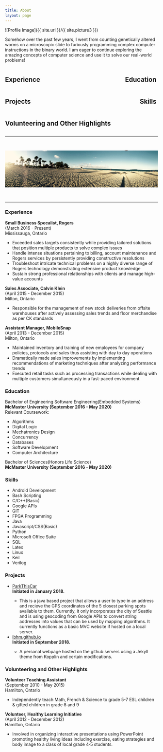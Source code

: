 ```yaml
---
title: About 
layout: page
---
```

![Profile Image]({{ site.url }}/{{ site.picture3 }})

<p>Somehow over the past few years, I went from counting genetically altered worms on a microscopic slide to furiously programming complex computer instructions in the binary world. I am eager to continue exploring the amazing concepts of computer science and use it to solve our real-world problems!</p>


 

<h2 style="text-align: left; width:49%; display: inline-block;"><a href="#Experience"  style="text-decoration:none">Experience</a><h2 style="text-align: right; width:50%;  display: inline-block;"><a href="#Education" style="text-decoration:none">Education</a></h2>

<h2 style="text-align: left; width:49%; display: inline-block;"><a href="#Projects" style="text-decoration:none">Projects</a><h2 style="text-align: right; width:50%;  display: inline-block;"><a href="#Skills" style="text-decoration:none">Skills</a></h2>

<h2 style="text-align: center; display: inline-block;"><a href="#Volunteering and Other Highlights" style="text-decoration:none">Volunteering and Other Highlights</a></h2>

<br />
<hr>
<br />

<div markdown="1">

![cover](assets/images/f2.jpg)

</div>

<br />
<hr>

<h3><a id="Experience" style="text-decoration:none">Experience</a></h3>
	<b>Small Business Specalist, Rogers</b>
		<br />(March 2016 - Present)  
		<br />Mississauga, Ontario  
		<ul>
			<li>Exceeded sales targets consistently while providing tailored solutions that position multiple products to solve complex issues </li>
			<li>Handle intense situations pertaining to billing, account maintenance and Rogers services by persistently providing constructive resolutions </li>
			<li>Troubleshoot intricate technical problems on a highly diverse range of Rogers technology demonstrating extensive product knowledge </li>
			<li>Sustain strong professional relationships with clients and manage high-value accounts </li>
		</ul>	
	<b>Sales Associate, Calvin Klein</b>
		<br />(April 2015 - December 2015) 
		<br />Milton, Ontario  
		<ul>
			<li>Responsible for the management of new stock deliveries from offsite warehouses after actively assessing sales trends and floor merchandise as per CK standards </li>
		</ul>	
	<b>Assistant Manager, MobileSnap</b>
		<br />(April 2013 - December 2015)  
		<br />Milton, Ontario 
		<ul>
			<li>Maintained inventory and training of new employees for company policies, protocols and sales thus assisting with day to day operations </li>
			<li>Dramatically made sales improvements by implementing recommendations of marketing techniques after analyzing performance trends </li>
			<li>Executed retail tasks such as processing transactions while dealing with multiple customers simultaneously in a fast-paced environment </li>
		</ul>

<h3><a id="Education" style="text-decoration:none">Education</a></h3>
Bachelor of Engineering Software Engineering(Embedded Systems)
		<br /><b>McMaster University (September 2016 - May 2020)</b>
		<br />Relevant Coursework:
		<ul>
			<li>Algorithms</li>
			<li>Digital Logic</li>
			<li>Mechatronics Design</li>
			<li>Concurrency</li>
			<li>Databases</li>
			<li>Software Development</li>
			<li>Computer Architecture</li>
		</ul>

Bachelor of Sciences(Honors Life Science)
		<br />
		<b>McMaster University (September 2016 - May 2020)</b>

<h3><a id="Skills" style="text-decoration:none">Skills</a></h3>
	<ul class="skill-list">
		<li>Android Development</li>
		<li>Bash Scripting</li>
		<li>C/C++(Basic)</li>
		<li>Google APIs</li>
		<li>GIT</li>
		<li>FPGA Programming</li>
		<li>Java</li>
		<li>Javascript/CSS(Basic)</li>
		<li>Python</li>
		<li>Microsoft Office Suite</li>
		<li>SQL</li>
		<li>Latex</li>
		<li>Linux</li>
		<li>Keil</li>
		<li>Verilog</li>
	</ul>

<h3><a id="Projects" style="text-decoration:none">Projects</a></h3>
<ul>
	<li><a href="https://github.com/ibhm/ParkThisCar">ParkThisCar</a></li>
	<b>Initiated in January 2018.</b>
		<ul>
			<li>This is a java based project that allows a user to type in an address and recieve the GPS coordinates of the 5 closest parking spots available to them. Currently, it only incorporates the city of Seattle and is using geocoding from Google APIs to convert string addresses into values that can be used by mapping algorithms. It currently functions as a basic MVC website if hosted on a local server. 
			</li>
		</ul>
	<li><a href="https://github.com/ibhm/ibhm.github.io">ibhm.github.io</a></li>
	<b>Initiated in September 2018.</b>
	<ul>
		<li>A personal webpage hosted on the github servers using a Jekyll theme from Kopplin and certain modifications.  
		</li>
	</ul>
</ul>

<h3><a id="Volunteering and Other Highlights" style="text-decoration:none">Volunteering and Other Highlights</a></h3>
	<b>Volunteer Teaching Assistant</b>
		<br />(September 2010 - May 2015)  
		<br />Hamilton, Ontario  
		<ul>
			<li>Independently teach Math, French & Science to grade 5-7 ESL children & gifted children in grade 8 and 9    </li>
		</ul>
	<b>Volunteer, Healthy Learning Initiative</b>
		<br />(April 2012 - December 2012) 
		<br />Hamilton, Ontario  
		<ul>
			<li>Involved in organizing interactive presentations using PowerPoint promoting healthy living ideas including exercise, eating strategies and body image to a class of local grade 4‐5 students. </li>
		</ul>

